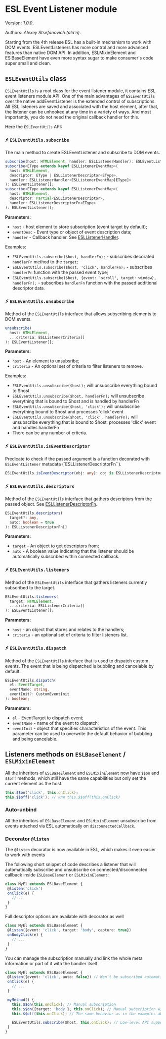 # ESL Event Listener module

Version: *1.0.0*.

Authors: *Alexey Stsefanovich (ala'n)*.

<a name="intro"></a>

Starting from the 4th release ESL has a built-in mechanism to work with DOM events. 
ESLEventListeners has more control and more advanced features than native DOM API.
In addition, ESLMixinElement and ESlBaseElement have even more syntax sugar 
to make consumer's code super small and clean.

## `ESLEventUtils` class

`ESLEventUtils` is a root class for the event listener module, it contains ESL event listeners module API.
One of the main advantages of `ESLEventUtils` over the native addEventListener is the extended control of subscriptions.
All ESL listeners are saved and associated with the host element, after that, 
the listener can be unhooked at any time in a variety of ways. 
And most importantly, you do not need the original callback handler for this.


Here the `ESLEventUtils` API:

### ⚡ `ESLEventUtils.subscribe`
The main method to create ESLEventListener and subscribe to DOM events.

```typescript
subscribe(host: HTMLElement, handler: ESLListenerHandler): ESLEventListener[];
subscribe<EType extends keyof ESLListenerEventMap>(
  host: HTMLElement,
  descriptor: EType | ESLListenerDescriptor<EType>,
  handler: ESLListenerHandler<ESLListenerEventMap[EType]>
): ESLEventListener[];
subscribe<EType extends keyof ESLListenerEventMap>(
  host: HTMLElement,
  descriptor: Partial<ESLListenerDescriptor>,
  handler: ESLListenerDescriptorFn<EType>
): ESLEventListener[];
```

**Parameters**:
- `host` - host element to store subscription (event target by default);
- `eventDesc` - Event type or object of event description data;
- `handler` - Callback handler. See [ESLListenerHandler](#listenerHandler).

Examples:
- `ESLEventUtils.subscribe($host, handlerFn);` - 
subscribes decorated `handlerFn` method to the `target`;
- `ESLEventUtils.subscribe($host, 'click', handlerFn);` - 
subscribes `handlerFn` function with the passed event type;
- `ESLEventUtils.subscribe($host, {event: 'scroll', target: window}, handlerFn);` - 
subscribes `handlerFn` function with the passed additional descriptor data.


### ⚡ `ESLEventUtils.unsubscribe`
Method of the `ESLEventUtils` interface that allows subscribing elements to DOM events.

```typescript
unsubscribe(
  host: HTMLElement,
  ...criteria: ESLListenerCriteria[]
): ESLEventListener[];
```

**Parameters**:
- `host` - An element to unsubsribe;
- `criteria` - An optional set of criteria to filter listeners to remove.

Examples:
- `ESLEventUtils.unsubscribe($host);` will unsubscribe everything bound to $host
- `ESLEventUtils.unsubscribe($host, handlerFn);` will unsubscribe everything that is bound to $host and is handled by handlerFn
- `ESLEventUtils.unsubscribe($host, 'click');` will unsubscribe everything bound to $host and processes 'click' event
- `ESLEventUtils.unsubscribe($host, 'click', handlerFn);` will unsubscribe everything that is bound to $host, processes 'click' event and handles handlerFn
- There can be any number of criteria.

### ⚡ `ESLEventUtils.isEventDescriptor`
Predicate to check if the passed argument is a function decorated with `ESLEventListener` metadata (`ESLListenerDescriptorFn``).

```typescript
ESLEventUtils.isEventDescriptor(obj: any): obj is ESLListenerDescriptorFn;
```

### ⚡ `ESLEventUtils.descriptors`
Method of the `ESLEventUtils` interface that gathers descriptors from the passed object. See [ESLListenerDescriptorFn](#listenerDescFn).

```typescript
ESLEventUtils.descriptors(
  target?: any, 
  auto: boolean = true
): ESLListenerDescriptorFn[]
```

**Parameters**:
- `target` - An object to get descriptors from;
- `auto` - A boolean value indicating that the listener should be automatically subscribed within connected callback.


### ⚡ `ESLEventUtils.listeners`
Method of the `ESLEventUtils` interface that gathers listeners currently subscribed to the target.

```typescript
ESLEventUtils.listeners(
  target: HTMLElement,
  ...criteria: ESLListenerCriteria[]
): ESLEventListener[];
```

**Parameters**:
- `host` - an object that stores and relates to the handlers;
- `criteria` - an optional set of criteria to filter listeners list.

### ⚡ `ESLEventUtils.dispatch`

Method of the `ESLEventUtils` interface that is used to dispatch custom events.
The event that is being dispatched is bubbling and cancelable by default.

```typescript
ESLEventUtils.dispatch(
  el: EventTarget,
  eventName: string,
  eventInit?: CustomEventInit
): boolean;
```

**Parameters**:
- `el` - EventTarget to dispatch event;
- `eventName` - name of the event to dispatch;
- `eventInit` - object that specifies characteristics of the event.
  This parameter can be used to overwrite the default behavior of bubbling and being cancelable.


## Listeners methods on `ESLBaseElement` / `ESLMixinElement`
All the inheritors of `ESLBaseElement` and `ESLMixinElement` now have `$$on` and `$$off` methods,
which still have the same capabilities but only set the current element as the host.

```typescript
this.$$on('click', this.onClick);
this.$$off('click'); // или this.$$off(this.onClick)
```

### Auto-unbind
All the inheritors of `ESLBaseElement` and `ESLMixinElement` unsubscribe from events attached via ESL automatically 
on `disconnectedCallback`.

### Decorator `@listen`
The `@listen` decorator is now available in ESL, which makes it even easier to work with events

The following short snippet of code describes a listener that will automatically subscribe and unsubscribe 
on connected/disconnected callback inside `ESLBaseElement` or `ESLMixinElement`:
 ```typescript
class MyEl extends ESLBaseElement {
  @listen('click')
  onClick(e) { 
    //... 
  }
}
 ```

Full descriptor options are available with decorator as well
 ```typescript
class MyEl extends ESLBaseElement {
  @listen({event: 'click', target: 'body', capture: true})
  onBodyClick(e) {
    // ...
  }
}
 ```

You can manage the subscription manually and link the whole meta information or part of it with the handler itself
 ```typescript
class MyEl extends ESLBaseElement {
  @listen({event: 'click', auto: false}) // Won`t be subscribed automatically
  onClick(e) { 
    // ...
  }

  myMethod() {
    this.$$on(this.onClick); // Manual subscription
    this.$$on({target: 'body'}, this.onClick); // Manual subscription with parameters (will be merged)
    this.$$off(this.onClick); // The same behavior as in the examples above

    ESLEventUtils.subscribe($host, this.onClick); // Low-level API support
  }
}
 ```
